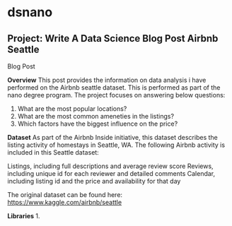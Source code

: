 # dsnano
 Project: Write A Data Science Blog Post
Airbnb Seattle
 ---------------------------------------------------------------
 Blog Post
 
 
 **Overview**
 This post provides the information on data analysis i have performed on the Airbnb seattle dataset.
 This is performed as part of the nano degree program. The project focuses on answering below questions:
 1. What are the most popular locations?
 2. What are the most common ameneties in the listings?
 3. Which factors have the biggest influence on the price?
 
 **Dataset**
 As part of the Airbnb Inside initiative, this dataset describes the listing activity of homestays in Seattle, WA.
 The following Airbnb activity is included in this Seattle dataset:

 Listings, including full descriptions and average review score
 Reviews, including unique id for each reviewer and detailed comments
 Calendar, including listing id and the price and availability for that day

 The original dataset can be found here: https://www.kaggle.com/airbnb/seattle
 
 **Libraries**
 1. 
 
 
 
 
 
